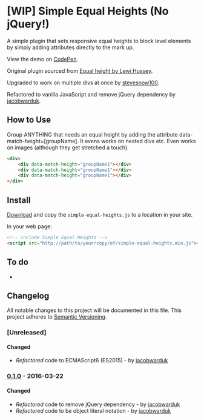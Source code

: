# [WIP] Simple Equal Heights (No jQuery!)

A simple plugin that sets responsive equal heights to block level elements by simply adding attributes directly to the mark up.

View the demo on [CodePen]().

Original plugin sourced from [Equal height by Lewi Hussey](http://codepen.io/Lewitje/pen/YybQEP).

Upgraded to work on multiple divs at once by [stevesnow100](https://github.com/stevesnow100).

Refactored to vanilla JavaScript and remove jQuery dependency by [jacobwarduk](https://github.com/jacobwarduk).


## How to Use
Group ANYTHING that needs an equal height by adding the attribute data-match-height=[groupName].
It evens works on nested divs etc. Even works on images (although they get stretched a touch).

```html
<div>
    <div data-match-height="groupName1"></div>
    <div data-match-height="groupName1"></div>
    <div data-match-height="groupName1"></div>
</div>
```

## Install
[Download](https://github.com/BurfieldCreative/equal-heights/archive/master.zip) and copy the `simple-equal-heights.js` to a location in your site.

In your web page:
```html
<!-- include Simple Equal Heights -->
<script src="http://path/to/your/copy/of/simple-equal-heights.min.js"></script>
```

## To do
 -

## Changelog
All notable changes to this project will be documented in this file.
This project adheres to [Semantic Versioning](http://semver.org).

### [Unreleased]
#### Changed
 - *Refactored* code to ECMAScript6 (ES2015) - by [jacobwarduk](https://github.com/jacobwarduk)

### [0.1.0]() - 2016-03-22
#### Changed
 - *Refactored* code to remove jQuery dependency - by [jacobwarduk](https://github.com/jacobwarduk)
 - *Refactored* code to be object literal notation - by [jacobwarduk](https://github.com/jacobwarduk)
